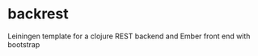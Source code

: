 backrest
========

Leiningen template for a clojure REST backend and Ember front end with bootstrap
